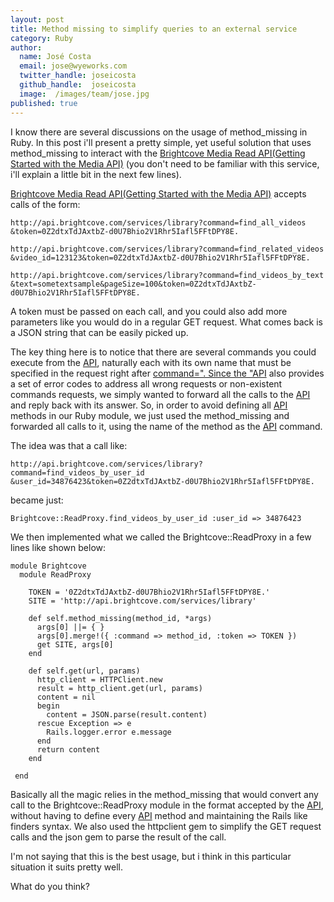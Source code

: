 ```yaml
---
layout: post
title: Method missing to simplify queries to an external service
category: Ruby
author:
  name: José Costa
  email: jose@wyeworks.com
  twitter_handle: joseicosta
  github_handle:  joseicosta
  image:  /images/team/jose.jpg
published: true
---
```

I know there are several discussions on the usage of method_missing in Ruby.
In this post i'll present a pretty simple, yet useful solution that uses method_missing to interact with the [Brightcove Media Read API(Getting Started with the Media API)](http://support.brightcove.com/en/docs/getting-started-media-api) (you don't need to be familiar with this service, i'll explain a little bit in the next few lines). 

[Brightcove Media Read API(Getting Started with the Media API)](http://support.brightcove.com/en/docs/getting-started-media-api) accepts calls of the form:

<pre><code>http://api.brightcove.com/services/library?command=find_all_videos
&token=0Z2dtxTdJAxtbZ-d0U7Bhio2V1Rhr5Iafl5FFtDPY8E.

http://api.brightcove.com/services/library?command=find_related_videos
&video_id=123123&token=0Z2dtxTdJAxtbZ-d0U7Bhio2V1Rhr5Iafl5FFtDPY8E.

http://api.brightcove.com/services/library?command=find_videos_by_text
&text=sometextsample&pageSize=100&token=0Z2dtxTdJAxtbZ-d0U7Bhio2V1Rhr5Iafl5FFtDPY8E.</code></pre>

A token must be passed on each call, and you could also add more parameters like you would do in a regular GET request.
What comes back is a JSON string that can be easily picked up.

The key thing here is to notice that there are several commands you could execute from the [API](http://docs.brightcove.com/en/media/#Video_Read), naturally each with its own name that must be specified in the request right after [command=". Since the "API](http://docs.brightcove.com/en/media/#Video_Read) also provides a set of error codes to address all wrong requests or non-existent commands requests, we simply wanted to forward all the calls to the [API](http://docs.brightcove.com/en/media/#Video_Read) and reply back with its answer. So, in order to avoid defining all [API](http://docs.brightcove.com/en/media/#Video_Read) methods in our Ruby module, we just used the method_missing and forwarded all calls to it, using the name of the method as the [API](http://docs.brightcove.com/en/media/#Video_Read) command. 

The idea was that a call like:

<pre><code>http://api.brightcove.com/services/library?command=find_videos_by_user_id
&user_id=34876423&token=0Z2dtxTdJAxtbZ-d0U7Bhio2V1Rhr5Iafl5FFtDPY8E.</code></pre>

became just:

<pre><code>Brightcove::ReadProxy.find_videos_by_user_id :user_id => 34876423</code></pre>

We then implemented what we called the Brightcove::ReadProxy in a few lines like shown below:

<pre><code>module Brightcove
  module ReadProxy

    TOKEN = '0Z2dtxTdJAxtbZ-d0U7Bhio2V1Rhr5Iafl5FFtDPY8E.'
    SITE = 'http://api.brightcove.com/services/library'

    def self.method_missing(method_id, *args)
      args[0] ||= { }
      args[0].merge!({ :command => method_id, :token => TOKEN })
      get SITE, args[0]
    end

    def self.get(url, params)
      http_client = HTTPClient.new
      result = http_client.get(url, params)
      content = nil
      begin
        content = JSON.parse(result.content)
      rescue Exception => e
        Rails.logger.error e.message
      end
      return content
    end
 
 end</code></pre>

Basically all the magic relies in the method_missing that would convert any call to the Brightcove::ReadProxy module in the format accepted by the [API](http://docs.brightcove.com/en/media/#Video_Read), without having to define every [API](http://docs.brightcove.com/en/media/#Video_Read) method and maintaining the Rails like finders syntax.
We also used the httpclient gem to simplify the GET request calls and the json gem to parse the result of the call.

I'm not saying that this is the best usage, but i think in this particular situation it suits pretty well.

What do you think?
 
